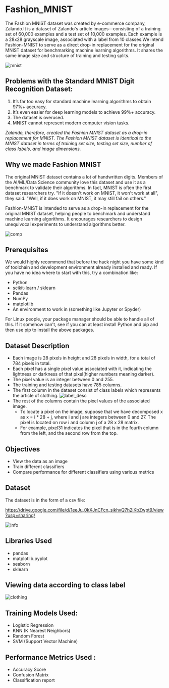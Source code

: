 # Fashion_MNIST

The Fashion MNIST dataset was created by e-commerce company, Zalando.It is a dataset of Zalando's article images—consisting of a training set of 60,000 examples and a test set of 10,000 examples. Each example is a 28x28 grayscale image, associated with a label from 10 classes.We intend Fashion-MNIST to serve as a direct drop-in replacement for the original MNIST dataset for benchmarking machine learning algorithms. It shares the same image size and structure of training and testing splits.

![mnist](https://user-images.githubusercontent.com/41579652/56460242-4b9c1600-63bd-11e9-868e-855f64e27857.gif)

## Problems with the Standard MNIST Digit Recognition Dataset:
1. It’s far too easy for standard machine learning algorithms to obtain 97%+ accuracy.
2. It’s even easier for deep learning models to achieve 99%+ accuracy.
3. The dataset is overused.
4. MNIST cannot represent modern computer vision tasks.

*Zalando, therefore, created the Fashion MNIST dataset as a drop-in replacement for MNIST. The Fashion MNIST dataset is identical to the MNIST dataset in terms of training set size, testing set size, number of class labels, and image dimensions.*

## Why we made Fashion MNIST

The original MNIST dataset contains a lot of handwritten digits. Members of the AI/ML/Data Science community love this dataset and use it as a benchmark to validate their algorithms. In fact, MNIST is often the first dataset researchers try. "If it doesn't work on MNIST, it won't work at all", they said. "Well, if it does work on MNIST, it may still fail on others."

Fashion-MNIST is intended to serve as a drop-in replacement for the original MNIST dataset, helping people to benchmark and understand machine learning algorithms. It encourages researchers to design unequivocal experiments to understand algorithms better.

![comp](https://user-images.githubusercontent.com/41579652/56460291-2e1b7c00-63be-11e9-9556-357c8fea8ac6.JPG)

## Prerequisites

We would highly recommend that before the hack night you have some kind of toolchain and development environment already installed and ready. If you have no idea where to start with this, try a combination like:
- Python
- scikit-learn / sklearn
- Pandas
- NumPy
- matplotlib
- An environment to work in (something like Jupyter or Spyder)

For Linux people, your package manager should be able to handle all of this. If it somehow can't, see if you can at least install Python and pip and then use pip to install the above packages.

## Dataset Description

- Each image is 28 pixels in height and 28 pixels in width, for a total of 784 pixels in total.
- Each pixel has a single pixel value associated with it, indicating the lightness or darkness of that pixel(higher numbers meaning darker).
- The pixel value is an integer between 0 and 255.
- The training and testing datasets have 785 columns.
- The first column in the dataset consist of class labels which represents the article of clothing.
  ![label_desc](https://user-images.githubusercontent.com/41579652/56460399-b0587000-63bf-11e9-99a3-1c93f700ccd3.JPG)
- The rest of the columns contain the pixel values of the associated image.
  - To locate a pixel on the image, suppose that we have decomposed x as x = i * 28 + j, where i and j are integers between 0 and 27. The pixel is located on row i and column j of a 28 x 28 matrix.
  - For example, pixel31 indicates the pixel that is in the fourth column from the left, and the second row from the top.
  
## Objectives
- View the data as an image
- Train different classifiers
- Compare performance for different classifiers using various metrics

## Dataset

The dataset is in the form of a csv file:

https://drive.google.com/file/d/1eeJu_0kXJnCFcn_sikhvQ7h2iKbZwpt9/view?usp=sharing/

![info](https://user-images.githubusercontent.com/41579652/56461130-4cd43f80-63cb-11e9-8a82-b30df9a4e27a.JPG)

## Libraries Used
- pandas
- matplotlib.pyplot
- seaborn
- sklearn

## Viewing data according to class label

![clothing](https://user-images.githubusercontent.com/41579652/56461301-f4527180-63cd-11e9-9ded-21b69227eddc.JPG)

## Training Models Used:

- Logistic Regression
- KNN (K Nearest Neighbors)
- Random Forest
- SVM (Support Vector Machine)

## Performance Metrics Used :

- Accuracy Score
- Confusion Matrix
- Classification report








  





